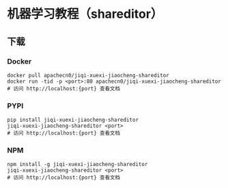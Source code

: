 # 机器学习教程（shareditor）

## 下载

### Docker

```
docker pull apachecn0/jiqi-xuexi-jiaocheng-shareditor
docker run -tid -p <port>:80 apachecn0/jiqi-xuexi-jiaocheng-shareditor
# 访问 http://localhost:{port} 查看文档
```

### PYPI

```
pip install jiqi-xuexi-jiaocheng-shareditor
jiqi-xuexi-jiaocheng-shareditor <port>
# 访问 http://localhost:{port} 查看文档
```

### NPM

```
npm install -g jiqi-xuexi-jiaocheng-shareditor
jiqi-xuexi-jiaocheng-shareditor <port>
# 访问 http://localhost:{port} 查看文档
```